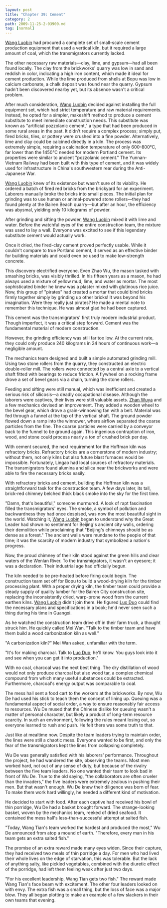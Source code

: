 ```yaml
---
layout: post
title: "Chapter 39: Cement"
category: 2
path: 2009-11-25-2-03900.md
tag: [normal]
---
```


[Wang Luobin][y003] had procured a complete set of small-scale cement production equipment that used a vertical kiln, but it required a large amount of coal, which the transmigrators currently lacked.

The other necessary raw materials—clay, lime, and gypsum—had all been found locally. The clay from the brickworks' quarry was low in sand and reddish in color, indicating a high iron content, which made it ideal for cement production. While the lime produced from shells at Bopu was low in calcium carbonate, a chalk deposit was found near the quarry. Gypsum hadn't been discovered nearby yet, but its absence wasn't a critical problem.

After much consideration, [Wang Luobin][y003] decided against installing the full equipment set, which had strict temperature and raw material requirements. Instead, he opted for a simpler, makeshift method to produce a cement substitute to meet immediate construction needs. This substitute was known as "artificial pozzolanic cement," a type that had been produced in some rural areas in the past. It didn't require a complex process; simply put, fired bricks, tiles, or pottery were crushed into a fine powder. Alternatively, lime and clay could be calcined directly in a kiln. The process was extremely simple, requiring a calcination temperature of only 600-800°C, far lower than the 1450°C needed for modern Portland cement. Its properties were similar to ancient "pozzolanic cement." The Yunnan-Vietnam Railway had been built with this type of cement, and it was widely used for infrastructure in China's southwestern rear during the Anti-Japanese War.

[Wang Luobin][y003] knew of its existence but wasn't sure of its viability. He ordered a batch of fired red bricks from the brickyard for an experiment. Laborers manually broke the bricks into small pieces. The initial plan for grinding was to use human or animal-powered stone rollers—they had found plenty at the Bairen Beach quarry—but after an hour, the efficiency was abysmal, yielding only 10 kilograms of powder.

After grinding and sifting the powder, [Wang Luobin][y003] mixed it with lime and water. Before the watchful eyes of the entire construction team, the mixture was used to lay a wall. Everyone was excited to see if this legendary substitute cement would actually work.

Once it dried, the fired-clay cement proved perfectly usable. While it couldn't compare to true Portland cement, it served as an effective binder for building materials and could even be used to make low-strength concrete.

This discovery electrified everyone. Even Zhao Wu, the mason tasked with smashing bricks, was visibly thrilled. In his fifteen years as a mason, he had always used a mixture of yellow mud, lime, and water as mortar. The most sophisticated binder he knew was a plaster mixed with glutinous rice juice. Now, this group of "pirates" had created a mortar that could bind bricks firmly together simply by grinding up other bricks! It was beyond his imagination. Were they really just pirates? He made a mental note to remember this technique. He was almost glad he had been captured.

This cement was the transmigrators' first truly modern industrial product. Though imperfect, it was a critical step forward. Cement was the fundamental material of modern construction.

However, the grinding efficiency was still far too low. At the current rate, they could only produce 240 kilograms in 24 hours of continuous work—a negligible amount.

The mechanics team designed and built a simple automated grinding mill. Using two stone rollers from the quarry, they constructed an electric double-roller mill. The rollers were connected by a central axle to a vertical shaft fitted with bearings to reduce friction. A flywheel on a rocking frame drove a set of bevel gears via a chain, turning the stone rollers.

Feeding and sifting were still manual, which was inefficient and created a serious risk of silicosis—a deadly occupational disease. Although the laborers were captives, their lives were still valuable assets. [Zhan Wuya][y004] and a few mechanics devised an improvement. They added a wooden wheel to the bevel gear, which drove a grain-winnowing fan with a belt. Material was fed through a funnel at the top of the vertical shaft. The ground powder flowed down a ramp into the winnower, where airflow separated the coarse particles from the fine. The coarse particles were carried by a conveyor back to the funnel to be ground again. This ingenious contraption of iron, wood, and stone could process nearly a ton of crushed brick per day.

With cement secured, the next requirement for the Hoffman kiln was refractory bricks. Refractory bricks are a cornerstone of modern industry; without them, not only kilns but also future blast furnaces would be impossible. Fortunately, Lingao had local sources of refractory materials. The transmigrators found alumina and silica near the brickworks and were able to fire the necessary bricks easily.

With refractory bricks and cement, building the Hoffman kiln was a straightforward task for the construction team. A few days later, its tall, brick-red chimney belched thick black smoke into the sky for the first time.

"Damn, that's beautiful," someone murmured. A look of rapt fascination filled the transmigrators' eyes. The smoke, a symbol of pollution and backwardness they had once despised, was now the most beautiful sight in the world. Watching it, [Wang Luobin][y003] began to understand why the Great Leader had shown no sentiment for Beijing's ancient city walls, ordering their demolition while proclaiming that "Beijing's chimneys should be as dense as a forest." The ancient walls were mundane to the people of that time; it was the scarcity of modern industry that symbolized a nation's progress.

Now, the proud chimney of their kiln stood against the green hills and clear waters of the Wenlan River. To the transmigrators, it wasn't an eyesore; it was a declaration. Their industrial age had officially begun.

The kiln needed to be pre-heated before firing could begin. The construction team set off for Bopu to build a wood-drying kiln for the timber processing plant. With a proper drying kiln, the timber team could provide a steady supply of quality lumber for the Bairen City construction site, replacing the inconsistently dried, warp-prone wood from the current earthen kilns. [Wang Luobin][y003] didn't join them. He figured [Luo Duo][y011] could find the necessary plans and specifications in a book; he'd never seen such a thing during his time in Guangxi.

As he watched the construction team drive off in their farm truck, a thought struck him. He quickly called Mei Wan. "Talk to the timber team and have them build a wood carbonization kiln as well."

"A carbonization kiln?" Mei Wan asked, unfamiliar with the term.

"It's for making charcoal. Talk to [Luo Duo][y011]; he'll know. You guys look into it and see when you can get it into production."

With no coal, charcoal was the next best thing. The dry distillation of wood would not only produce charcoal but also wood tar, a complex chemical compound from which many useful substances could be extracted. Furthermore, charcoal's energy output was comparable to coal.

The mess hall sent a food cart to the workers at the brickworks. By now, Wu De had used his stick to teach them the concept of lining up. Queuing was a fundamental aspect of social order, a way to ensure reasonably fair access to resources. Wu De mused that the Chinese dislike for queuing wasn't a matter of personal character, but likely a product of long-term resource scarcity. In such an environment, following the rules meant losing out, so everyone learned to rush and push. He felt there was some truth to that.

Just like at mealtime now. Despite the team leaders trying to maintain order, the lines were still a chaotic mess. Everyone wanted to be first, and only the fear of the transmigrators kept the lines from collapsing completely.

Wu De was generally satisfied with his laborers' performance. Throughout the project, he had wandered the site, observing the teams. Most men worked hard, not out of any sense of duty, but because of the rivalry between the five team leaders. No one wanted their team to look bad in front of Wu De. True to the old saying, "the collaborators are often crueler than the invaders," the five leaders were extremely zealous in pushing their men. But that wasn't enough. Wu De knew their diligence was born of fear. To make them work hard willingly, he needed a different kind of motivation.

He decided to start with food. After each captive had received his bowl of thin porridge, Wu De had a basket brought forward. The strange-looking basket, woven by the mechanics team, reeked of dried seafood. It contained the mess hall's less-than-successful attempt at salted fish.

"Today, Wang Tian's team worked the hardest and produced the most," Wu De announced from atop a mound of earth. "Therefore, every man in his team gets an extra salted fish."

The promise of an extra reward made many eyes widen. Since their capture, they had received two meals of thin porridge a day. For men who had lived their whole lives on the edge of starvation, this was tolerable. But the lack of anything salty, like pickled vegetables, combined with the diuretic effect of the porridge, had left them feeling weak after just two days.

"For his excellent leadership, Wang Tian gets two fish." The reward made Wang Tian's face beam with excitement. The other four leaders looked on with envy. The extra fish was a small thing, but the loss of face was a major blow. They all began plotting to make an example of a few slackers in their own teams that evening.

[y003]: /characters/y003 "Wang Luobin"
[y004]: /characters/y004 "Zhan Wuya"
[y011]: /characters/y011 "Luo Duo"